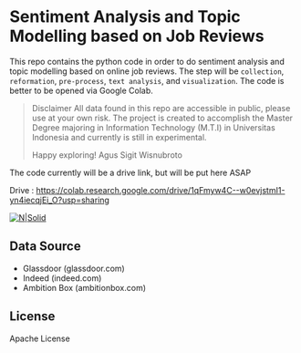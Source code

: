 # Sentiment Analysis and Topic Modelling based on Job Reviews

This repo contains the python code in order to do sentiment analysis and topic modelling based on online job reviews. The step will be `collection`, `reformation`, `pre-process`, `text analysis`, and  `visualization`. The code is better to be opened via Google Colab. 

> Disclaimer
> All data found in this repo are accessible in public, please use at your own risk. 
> The project is created to accomplish the Master Degree majoring in Information Technology (M.T.I) in Universitas Indonesia and currently is still in experimental.
>
> Happy exploring!
> Agus Sigit Wisnubroto

The code currently will be a drive link, but will be put here ASAP 

Drive : https://colab.research.google.com/drive/1qFmyw4C--w0evjstmI1-yn4iecqjEi_O?usp=sharing

[![N|Solid](https://www.python.org/static/community_logos/python-powered-w-100x40.png)](www.python.org)

## Data Source
- Glassdoor (glassdoor.com)
- Indeed (indeed.com)
- Ambition Box (ambitionbox.com)

## License
Apache License
